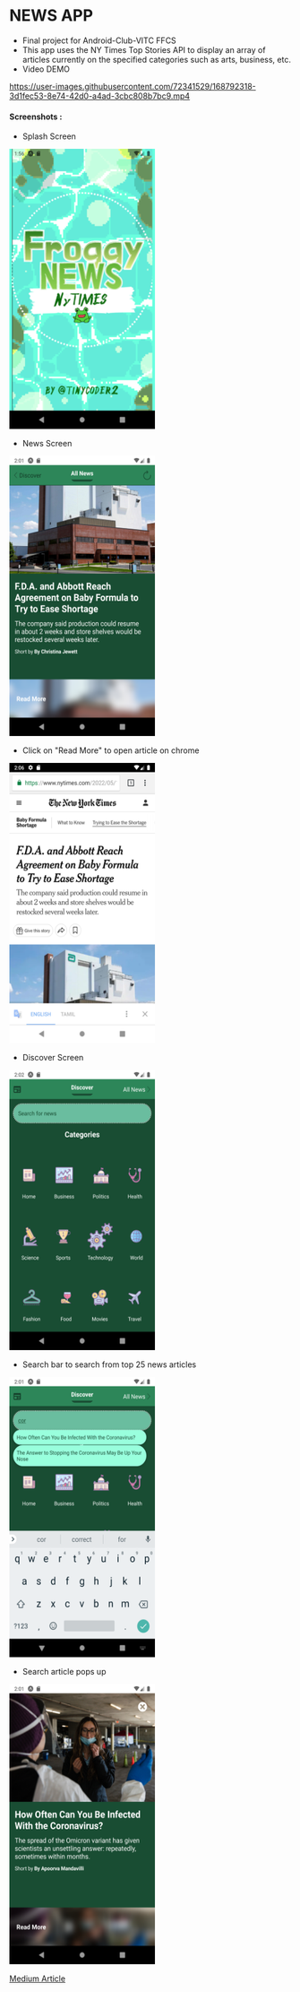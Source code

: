 # NEWS APP
- Final project for Android-Club-VITC FFCS
- This app uses the NY Times Top Stories API to display an array of articles currently on the specified categories such as arts, business, etc.
- Video DEMO 



https://user-images.githubusercontent.com/72341529/168792318-3d1fec53-8e74-42d0-a4ad-3cbc808b7bc9.mp4




#### Screenshots :
- Splash Screen
<img src="/screenshots/splashScreen.png" width="260" height="500">

- News Screen 
<img src="/screenshots/newsScreen.png" width="260" height="500">

- Click on "Read More" to open article on chrome 
<img src="/screenshots/nyTimesArticle.png" width="260" height="500">

- Discover Screen 
<img src="/screenshots/discoverScreen.png" width="260" height="500">

- Search bar to search from top 25 news articles 
<img src="/screenshots/searchFeature.png" width="260" height="500">

- Search article pops up  
<img src="/screenshots/searchPopup.png" width="260" height="500">

[Medium Article](https://medium.com/@swaathykumar02/news-app-using-react-native-and-nytimes-top-stories-api-59c79072327e)

